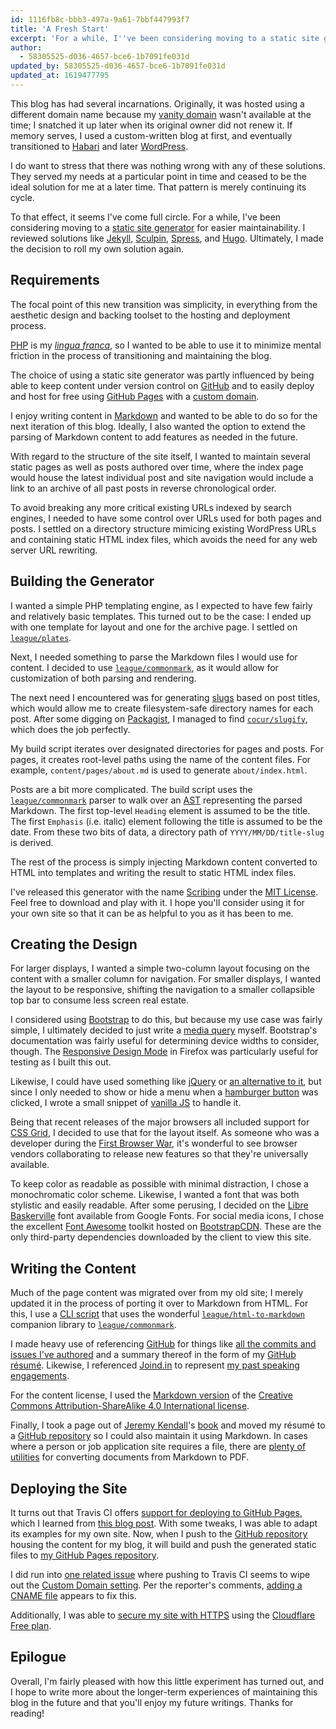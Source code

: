 ```yaml
---
id: 1116fb8c-bbb3-497a-9a61-7bbf447993f7
title: 'A Fresh Start'
excerpt: 'For a while, I''ve been considering moving to a static site generator for easier maintainability. Ultimately, I made the decision to roll my own solution...'
author:
  - 58305525-d036-4657-bce6-1b7091fe031d
updated_by: 58305525-d036-4657-bce6-1b7091fe031d
updated_at: 1619477795
---
```

This blog has had several incarnations. Originally, it was hosted using a different domain name because my [vanity domain](https://en.wikipedia.org/wiki/Vanity_domain) wasn't available at the time; I snatched it up later when its original owner did not renew it. If memory serves, I used a custom-written blog at first, and eventually transitioned to [Habari](https://en.wikipedia.org/wiki/Habari) and later [WordPress](https://wordpress.org).

I do want to stress that there was nothing wrong with any of these solutions.  They served my needs at a particular point in time and ceased to be the ideal solution for me at a later time. That pattern is merely continuing its cycle.

To that effect, it seems I've come full circle. For a while, I've been considering moving to a [static site generator](https://www.smashingmagazine.com/2015/11/modern-static-website-generators-next-big-thing/) for easier maintainability. I reviewed solutions like [Jekyll](https://jekyllrb.com/), [Sculpin](https://sculpin.io), [Spress](http://spress.yosymfony.com), and [Hugo](https://gohugo.io).  Ultimately, I made the decision to roll my own solution again.

## Requirements

The focal point of this new transition was simplicity, in everything from the aesthetic design and backing toolset to the hosting and deployment process.

[PHP](https://php.net) is my [*lingua franca*](https://en.wikipedia.org/wiki/Lingua_franca), so I wanted to be able to use it to minimize mental friction in the process of transitioning and maintaining the blog.

The choice of using a static site generator was partly influenced by being able to keep content under version control on [GitHub](https://github.com/) and to easily deploy and host for free using [GitHub Pages](https://pages.github.com) with a [custom domain](https://help.github.com/articles/quick-start-setting-up-a-custom-domain/).

I enjoy writing content in [Markdown](http://commonmark.org) and wanted to be able to do so for the next iteration of this blog. Ideally, I also wanted the option to extend the parsing of Markdown content to add features as needed in the future.

With regard to the structure of the site itself, I wanted to maintain several static pages as well as posts authored over time, where the index page would house the latest individual post and site navigation would include a link to an archive of all past posts in reverse chronological order.

To avoid breaking any more critical existing URLs indexed by search engines, I needed to have some control over URLs used for both pages and posts. I settled on a directory structure mimicing existing WordPress URLs and containing static HTML index files, which avoids the need for any web server URL rewriting.

## Building the Generator

I wanted a simple PHP templating engine, as I expected to have few fairly and relatively basic templates. This turned out to be the case: I ended up with one template for layout and one for the archive page. I settled on [`league/plates`](http://platesphp.com).

Next, I needed something to parse the Markdown files I would use for content. I decided to use [`league/commonmark`](http://commonmark.thephpleague.com), as it would allow for customization of both parsing and rendering.

The next need I encountered was for generating [slugs](https://en.wikipedia.org/wiki/Semantic_URL#Slug) based on post titles, which would allow me to create filesystem-safe directory names for each post.  After some digging on [Packagist](https://packagist.org/), I managed to find [`cocur/slugify`](https://github.com/cocur/slugify), which does the job perfectly.

My build script iterates over designated directories for pages and posts. For pages, it creates root-level paths using the name of the content files. For example, `content/pages/about.md` is used to generate `about/index.html`.

Posts are a bit more complicated. The build script uses the [`league/commonmark`](http://commonmark.thephpleague.com) parser to walk over an [AST](http://commonmark.thephpleague.com/customization/abstract-syntax-tree/) representing the parsed Markdown. The first top-level `Heading` element is assumed to be the title. The first `Emphasis` (i.e. italic) element following the title is assumed to be the date. From these two bits of data, a directory path of `YYYY/MM/DD/title-slug` is derived.

The rest of the process is simply injecting Markdown content converted to HTML into templates and writing the result to static HTML index files.

I've released this generator with the name [Scribing](http://github.com/elazar/scribing) under the [MIT License](https://en.wikipedia.org/wiki/MIT_License). Feel free to download and play with it. I hope you'll consider using it for your own site so that it can be as helpful to you as it has been to me.

## Creating the Design

For larger displays, I wanted a simple two-column layout focusing on the content with a smaller column for navigation. For smaller displays, I wanted the layout to be responsive, shifting the navigation to a smaller collapsible top bar to consume less screen real estate.

I considered using [Bootstrap](https://v4-alpha.getbootstrap.com/layout/responsive-utilities/) to do this, but because my use case was fairly simple, I ultimately decided to just write a [media query](https://developer.mozilla.org/en-US/docs/Web/CSS/Media_Queries/Using_media_queries) myself. Bootstrap's documentation was fairly useful for determining device widths to consider, though. The [Responsive Design Mode](https://developer.mozilla.org/en-US/docs/Tools/Responsive_Design_Mode) in Firefox was particularly useful for testing as I built this out.

Likewise, I could have used something like [jQuery](https://jquery.com) or [an alternative to it](http://youmightnotneedjquery.com), but since I only needed to show or hide a menu when a [hamburger button](https://en.wikipedia.org/wiki/Hamburger_button) was clicked, I wrote a small snippet of [vanilla JS](http://vanilla-js.com) to handle it.

Being that recent releases of the major browsers all included support for [CSS Grid](https://medium.com/@purplecones/playing-with-css-grid-layout-a75836098370), I decided to use that for the layout itself. As someone who was a developer during the [First Browser War](https://en.wikipedia.org/wiki/Browser_wars#First_Browser_War), it's wonderful to see browser vendors collaborating to release new features so that they're universally available.

To keep color as readable as possible with minimal distraction, I chose a monochromatic color scheme. Likewise, I wanted a font that was both stylistic and easily readable. After some perusing, I decided on the [Libre Baskerville](https://fonts.google.com/specimen/Libre+Baskerville) font available from Google Fonts. For social media icons, I chose the excellent [Font Awesome](http://fontawesome.io/) toolkit hosted on [BootstrapCDN](https://www.bootstrapcdn.com/fontawesome/). These are the only third-party dependencies downloaded by the client to view this site.

## Writing the Content

Much of the page content was migrated over from my old site; I merely updated it in the process of porting it over to Markdown from HTML. For this, I use a [CLI script](https://github.com/elazar/blog-content/blob/master/scripts/convert.php) that uses the wonderful [`league/html-to-markdown`](https://github.com/thephpleague/html-to-markdown) companion library to [`league/commonmark`](http://commonmark.thephpleague.com).

I made heavy use of referencing [GitHub](https://github.com/) for things like [all the commits and issues I've authored](https://github.com/search?o=desc&q=author:elazar&s=committer-date&type=Commits&utf8=%E2%9C%93) and a summary thereof in the form of my [GitHub résumé](https://resume.github.io/?elazar). Likewise, I referenced [Joind.in](https://joind.in) to represent [my past speaking engagements](https://joind.in/user/elazar/talks).

For the content license, I used the [Markdown version](https://github.com/idleberg/Creative-Commons-Markdown) of the [Creative Commons Attribution-ShareAlike 4.0 International license](http://creativecommons.org/licenses/by-sa/4.0/).

Finally, I took a page out of [Jeremy Kendall](https://twitter.com/JeremyKendall)'s [book](https://github.com/jeremykendall/resume) and moved my résumé to a [GitHub repository](https://github.com/elazar/resume) so I could also maintain it using Markdown. In cases where a person or job application site requires a file, there are [plenty of utilities](https://www.google.com/search?q=markdown+to+pdf) for converting documents from Markdown to PDF.

## Deploying the Site

It turns out that Travis CI offers [support for deploying to GitHub Pages](https://docs.travis-ci.com/user/deployment/pages/), which I learned from [this blog post](https://dev.to/_evansalter/github-pages-and-single-page-apps).  With some tweaks, I was able to adapt its examples for my own site. Now, when I push to the [GitHub repository](https://github.com/elazar/blog-content) housing the content for my blog, it will build and push the generated static files to [my GitHub Pages repository](https://github.com/elazar/elazar.github.io).

I did run into [one related issue](https://github.com/travis-ci/travis-ci/issues/7538) where pushing to Travis CI seems to wipe out the [Custom Domain setting](https://help.github.com/articles/adding-or-removing-a-custom-domain-for-your-github-pages-site/).  Per the reporter's comments, [adding a CNAME file](https://help.github.com/articles/troubleshooting-custom-domains/#github-repository-setup-errors) appears to fix this.

Additionally, I was able to [secure my site with HTTPS](https://help.github.com/articles/securing-your-github-pages-site-with-https/) using the [Cloudflare Free plan](https://www.cloudflare.com/plans/).

## Epilogue

Overall, I'm fairly pleased with how this little experiment has turned out, and I hope to write more about the longer-term experiences of maintaining this blog in the future and that you'll enjoy my future writings. Thanks for reading!